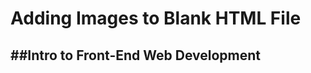 Adding Images to Blank HTML File
======
##Intro to Front-End Web Development
---------------------------------------
